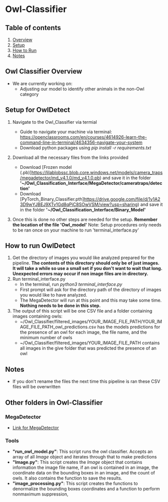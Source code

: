 # Owl-Classifier

## Table of contents

1. [Overview](#Owl-Classifier-Overview)
2. [Setup](#Setup-for-OwlDetect)
3. [How to Run](#How-to-run-OwlDetect)
4. [Notes](#Notes)

## Owl Classifier Overview
   - We are currently working on:
     - Adjusting our model to identify other animals in the non-Owl category
   
## Setup for OwlDetect
1. Navigate to the Owl_Classifier via termial 
   - Guide to navigate your machine via terminal: https://openclassrooms.com/en/courses/4614926-learn-the-command-line-in-terminal/4634356-navigate-your-system
   - Download python packages using  *pip install -r requirements.txt* 

2. Download all the necessary files from the links provided
   - Download [Frozen model (.pb)]https://lilablobssc.blob.core.windows.net/models/camera_traps/megadetector/md_v4.1.0/md_v4.1.0.pb) and save it in the folder **'~/Owl_Classification_Interface/MegaDetector/cameratraps/detection'**
   - Download [PyTorch_Binary_Classifier.pth]https://drive.google.com/file/d/1y1A23D9wYJBEJ9XTv1Gd8qPiC8SOwVSM/view?usp=sharing) and save it in the folder **'~/Owl_Classification_Interface/Binary_Model'**

4. Once this is done no other steps are needed for the setup. **Remember the location of the file 'Owl_model'**
Note: Setup procedures only needs to be ran once on your machine to run 'terminal_interface.py'


## How to run OwlDetect
1. Get the directory of images you would like analyzed prepared for the pipeline. **The contents of this directory should only be of just images. It will take a while so use a small set if you don't want to wait that long. Unexpected errors may occur if non image files are in directory.**
2. Run terminal_interface.py
   - In the terminal, run *python3 terminal_interface.py*
   - First prompt will ask for the directory path of the directory of images you would like to have analyzed.
   - The MegaDetector will run at this point and this may take some time. **Nothing needs to be done in this step.**
3. The output of this script will be one CSV file and a folder containing images containing owls:
   - ~/Owl_Classifier/filtered_images/YOUR_IMAGE_FILE_PATH/YOUR_IMAGE_FILE_PATH_owl_predictions.csv has the models predictions for the presence of an owl for each image, the file name, and the minimum number of owls
   - ~/Owl_Classifier/filtered_images/YOUR_IMAGE_FILE_PATH contains all images in the give folder that was predicted the presence of an owl

## Notes
   - If you don't rename the files the next time this pipeline is ran these CSV files will be overwritten


## Other folders in Owl-Classifier


### MegaDetector
- [Link for MegaDetector](https://github.com/microsoft/CameraTraps)


### Tools
- **"run_owl_model.py"**: This script runs the owl classifier. Accepts an array of all *Image* object and iterates through that to make predictions 
- **"Image.py"**: This script creates the *Image* object that contains information the image file name, if an owl is contained in an image, the coordinate data on the bounding boxes in an image, and the count of owls. It also contains the function to save the results. 
- **"image_processing.py"**: This script creates the functions to denormalize the bounding boxes coordinates and a function to perform nonmaximum suppression, 
